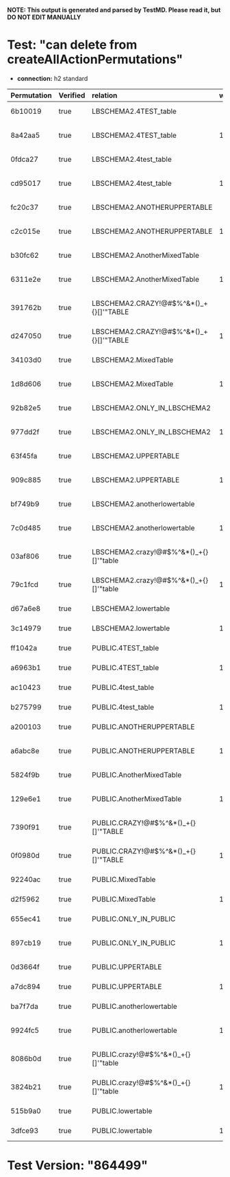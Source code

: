 **NOTE: This output is generated and parsed by TestMD. Please read it, but DO NOT EDIT MANUALLY**

# Test: "can delete from createAllActionPermutations" #

- **connection:** h2 standard

| Permutation | Verified | relation                                | where | OPERATIONS
| :---------- | :------- | :-------------------------------------- | :---- | :------
| 6b10019     | true     | LBSCHEMA2.4TEST_table                   |       | **plan**: DELETE FROM "LBSCHEMA2"."4TEST_table"
| 8a42aa5     | true     | LBSCHEMA2.4TEST_table                   | 1=1   | **plan**: DELETE FROM "LBSCHEMA2"."4TEST_table" WHERE 1=1
| 0fdca27     | true     | LBSCHEMA2.4test_table                   |       | **plan**: DELETE FROM "LBSCHEMA2"."4test_table"
| cd95017     | true     | LBSCHEMA2.4test_table                   | 1=1   | **plan**: DELETE FROM "LBSCHEMA2"."4test_table" WHERE 1=1
| fc20c37     | true     | LBSCHEMA2.ANOTHERUPPERTABLE             |       | **plan**: DELETE FROM "LBSCHEMA2"."ANOTHERUPPERTABLE"
| c2c015e     | true     | LBSCHEMA2.ANOTHERUPPERTABLE             | 1=1   | **plan**: DELETE FROM "LBSCHEMA2"."ANOTHERUPPERTABLE" WHERE 1=1
| b30fc62     | true     | LBSCHEMA2.AnotherMixedTable             |       | **plan**: DELETE FROM "LBSCHEMA2"."AnotherMixedTable"
| 6311e2e     | true     | LBSCHEMA2.AnotherMixedTable             | 1=1   | **plan**: DELETE FROM "LBSCHEMA2"."AnotherMixedTable" WHERE 1=1
| 391762b     | true     | LBSCHEMA2.CRAZY!@#\$%^&*()_+{}[]'"TABLE |       | **plan**: DELETE FROM "LBSCHEMA2"."CRAZY!@#\$%^&*()_+{}[]'""TABLE"
| d247050     | true     | LBSCHEMA2.CRAZY!@#\$%^&*()_+{}[]'"TABLE | 1=1   | **plan**: DELETE FROM "LBSCHEMA2"."CRAZY!@#\$%^&*()_+{}[]'""TABLE" WHERE 1=1
| 34103d0     | true     | LBSCHEMA2.MixedTable                    |       | **plan**: DELETE FROM "LBSCHEMA2"."MixedTable"
| 1d8d606     | true     | LBSCHEMA2.MixedTable                    | 1=1   | **plan**: DELETE FROM "LBSCHEMA2"."MixedTable" WHERE 1=1
| 92b82e5     | true     | LBSCHEMA2.ONLY_IN_LBSCHEMA2             |       | **plan**: DELETE FROM "LBSCHEMA2"."ONLY_IN_LBSCHEMA2"
| 977dd2f     | true     | LBSCHEMA2.ONLY_IN_LBSCHEMA2             | 1=1   | **plan**: DELETE FROM "LBSCHEMA2"."ONLY_IN_LBSCHEMA2" WHERE 1=1
| 63f45fa     | true     | LBSCHEMA2.UPPERTABLE                    |       | **plan**: DELETE FROM "LBSCHEMA2"."UPPERTABLE"
| 909c885     | true     | LBSCHEMA2.UPPERTABLE                    | 1=1   | **plan**: DELETE FROM "LBSCHEMA2"."UPPERTABLE" WHERE 1=1
| bf749b9     | true     | LBSCHEMA2.anotherlowertable             |       | **plan**: DELETE FROM "LBSCHEMA2"."anotherlowertable"
| 7c0d485     | true     | LBSCHEMA2.anotherlowertable             | 1=1   | **plan**: DELETE FROM "LBSCHEMA2"."anotherlowertable" WHERE 1=1
| 03af806     | true     | LBSCHEMA2.crazy!@#\$%^&*()_+{}[]'"table |       | **plan**: DELETE FROM "LBSCHEMA2"."crazy!@#\$%^&*()_+{}[]'""table"
| 79c1fcd     | true     | LBSCHEMA2.crazy!@#\$%^&*()_+{}[]'"table | 1=1   | **plan**: DELETE FROM "LBSCHEMA2"."crazy!@#\$%^&*()_+{}[]'""table" WHERE 1=1
| d67a6e8     | true     | LBSCHEMA2.lowertable                    |       | **plan**: DELETE FROM "LBSCHEMA2"."lowertable"
| 3c14979     | true     | LBSCHEMA2.lowertable                    | 1=1   | **plan**: DELETE FROM "LBSCHEMA2"."lowertable" WHERE 1=1
| ff1042a     | true     | PUBLIC.4TEST_table                      |       | **plan**: DELETE FROM "PUBLIC"."4TEST_table"
| a6963b1     | true     | PUBLIC.4TEST_table                      | 1=1   | **plan**: DELETE FROM "PUBLIC"."4TEST_table" WHERE 1=1
| ac10423     | true     | PUBLIC.4test_table                      |       | **plan**: DELETE FROM "PUBLIC"."4test_table"
| b275799     | true     | PUBLIC.4test_table                      | 1=1   | **plan**: DELETE FROM "PUBLIC"."4test_table" WHERE 1=1
| a200103     | true     | PUBLIC.ANOTHERUPPERTABLE                |       | **plan**: DELETE FROM "PUBLIC"."ANOTHERUPPERTABLE"
| a6abc8e     | true     | PUBLIC.ANOTHERUPPERTABLE                | 1=1   | **plan**: DELETE FROM "PUBLIC"."ANOTHERUPPERTABLE" WHERE 1=1
| 5824f9b     | true     | PUBLIC.AnotherMixedTable                |       | **plan**: DELETE FROM "PUBLIC"."AnotherMixedTable"
| 129e6e1     | true     | PUBLIC.AnotherMixedTable                | 1=1   | **plan**: DELETE FROM "PUBLIC"."AnotherMixedTable" WHERE 1=1
| 7390f91     | true     | PUBLIC.CRAZY!@#\$%^&*()_+{}[]'"TABLE    |       | **plan**: DELETE FROM "PUBLIC"."CRAZY!@#\$%^&*()_+{}[]'""TABLE"
| 0f0980d     | true     | PUBLIC.CRAZY!@#\$%^&*()_+{}[]'"TABLE    | 1=1   | **plan**: DELETE FROM "PUBLIC"."CRAZY!@#\$%^&*()_+{}[]'""TABLE" WHERE 1=1
| 92240ac     | true     | PUBLIC.MixedTable                       |       | **plan**: DELETE FROM "PUBLIC"."MixedTable"
| d2f5962     | true     | PUBLIC.MixedTable                       | 1=1   | **plan**: DELETE FROM "PUBLIC"."MixedTable" WHERE 1=1
| 655ec41     | true     | PUBLIC.ONLY_IN_PUBLIC                   |       | **plan**: DELETE FROM "PUBLIC"."ONLY_IN_PUBLIC"
| 897cb19     | true     | PUBLIC.ONLY_IN_PUBLIC                   | 1=1   | **plan**: DELETE FROM "PUBLIC"."ONLY_IN_PUBLIC" WHERE 1=1
| 0d3664f     | true     | PUBLIC.UPPERTABLE                       |       | **plan**: DELETE FROM "PUBLIC"."UPPERTABLE"
| a7dc894     | true     | PUBLIC.UPPERTABLE                       | 1=1   | **plan**: DELETE FROM "PUBLIC"."UPPERTABLE" WHERE 1=1
| ba7f7da     | true     | PUBLIC.anotherlowertable                |       | **plan**: DELETE FROM "PUBLIC"."anotherlowertable"
| 9924fc5     | true     | PUBLIC.anotherlowertable                | 1=1   | **plan**: DELETE FROM "PUBLIC"."anotherlowertable" WHERE 1=1
| 8086b0d     | true     | PUBLIC.crazy!@#\$%^&*()_+{}[]'"table    |       | **plan**: DELETE FROM "PUBLIC"."crazy!@#\$%^&*()_+{}[]'""table"
| 3824b21     | true     | PUBLIC.crazy!@#\$%^&*()_+{}[]'"table    | 1=1   | **plan**: DELETE FROM "PUBLIC"."crazy!@#\$%^&*()_+{}[]'""table" WHERE 1=1
| 515b9a0     | true     | PUBLIC.lowertable                       |       | **plan**: DELETE FROM "PUBLIC"."lowertable"
| 3dfce93     | true     | PUBLIC.lowertable                       | 1=1   | **plan**: DELETE FROM "PUBLIC"."lowertable" WHERE 1=1

# Test Version: "864499" #